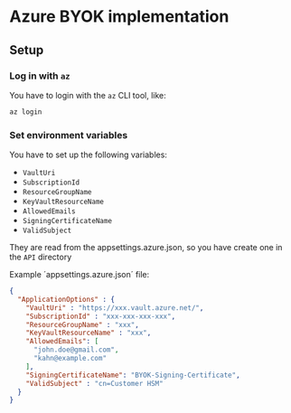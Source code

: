 # Azure BYOK implementation


## Setup

### Log in with `az`

You have to login with the `az` CLI tool, like:
```bash
az login 
```


### Set environment variables
You have to set up the following variables:

- `VaultUri`
- `SubscriptionId`
- `ResourceGroupName`
- `KeyVaultResourceName`
- `AllowedEmails`
- `SigningCertificateName`
- `ValidSubject`

They are read from the appsettings.azure.json, so you have create one in the `API` directory

Example ´appsettings.azure.json´ file:

```json
{
  "ApplicationOptions" : {
    "VaultUri" : "https://xxx.vault.azure.net/",
    "SubscriptionId" : "xxx-xxx-xxx-xxx",
    "ResourceGroupName" : "xxx",
    "KeyVaultResourceName" : "xxx",
    "AllowedEmails": [
      "john.doe@gmail.com",
      "kahn@example.com"
    ],
    "SigningCertificateName": "BYOK-Signing-Certificate",
    "ValidSubject" : "cn=Customer HSM"
  }
}
```


